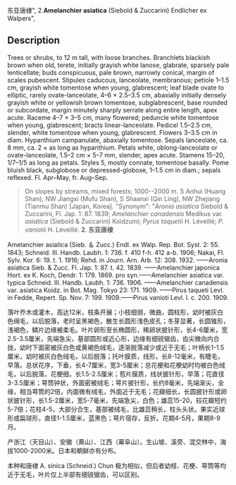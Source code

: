 东亚唐棣",
2.**Amelanchier asiatica** (Siebold & Zuccarini) Endlicher ex Walpers",

## Description
Trees or shrubs, to 12 m tall, with loose branches. Branchlets blackish brown when old, terete, initially grayish white lanose, glabrate, sparsely pale lenticellate; buds conspicuous, pale brown, narrowly conical, margin of scales pubescent. Stipules caducous, lanceolate, membranous; petiole 1–1.5 cm, grayish white tomentose when young, glabrescent; leaf blade ovate to elliptic, rarely ovate-lanceolate, 4–6 × 2.5–3.5 cm, abaxially initially densely grayish white or yellowish brown tomentose, subglabrescent, base rounded or subcordate, margin minutely sharply serrate along entire length, apex acute. Raceme 4–7 × 3–5 cm, many flowered; peduncle white tomentose when young, glabrescent; bracts linear-lanceolate. Pedicel 1.5–2.5 cm, slender, white tomentose when young, glabrescent. Flowers 3–3.5 cm in diam. Hypanthium campanulate, abaxially tomentose. Sepals lanceolate, ca. 8 mm, ca. 2 × as long as hypanthium. Petals white, oblong-lanceolate or ovate-lanceolate, 1.5–2 cm × 5–7 mm, slender, apex acute. Stamens 15–20, 1/7–1/5 as long as petals. Styles 5, mostly connate, tomentose basally. Pome bluish black, subglobose or depressed-globose, 1–1.5 cm in diam.; sepals reflexed. Fl. Apr–May, fr. Aug–Sep.

> On slopes by streams, mixed forests; 1000--2000 m. S Anhui (Huang Shan), NW Jiangxi (Mufu Shan), S Shaanxi (Qin Ling), NW Zhejiang (Tianmu Shan) [Japan, Korea].
  "Synonym": "*Aronia asiatica* Siebold &amp; Zuccarini, Fl. Jap. 1: 87. 1839; *Amelanchier canadensis* Medikus var. *asiatica* (Siebold &amp; Zuccarini) Koidzumi; *Pyrus taquetii* H. Léveillé; *P. vaniotii* H. Léveillé.
**2. 东亚唐棣**

Amelanchier asiatica (Sieb. ＆ Zucc.) Endl. ex Walp. Rep. Bot. Syst. 2: 55. 1843; Schneid. Ill. Handb. Laubh. 1: 736. f. 410 f-h. 412 a-b. 1906; Nakai, Fl. Sylv. Kor. 6: 19. t. 1. 1916; Rehd. in Journ. Arn. Arb. 12: 308. 1932. ——Aronia asiatica Sieb. & Zucc. Fl. Jap. 1: 87. t. 42. 1839. ——Amelanchier japonica Hort. ex K. Koch, Dendr. 1: 179. 1869. pro syn.——Amelanchier asiatica var. typica Schneid. Ill. Handb. Laubh. 1: 736. 1906. ——Amelanchier canadensis var. asiatica Koidz. in Bot. Mag. Tokyo 23: 171. 1909. ——Pirus taqueti Levl. in Fedde, Repert. Sp. Nov. 7: 199. 1909.——Pirus vanioti Levl. l. c. 200. 1909.

落叶乔木或灌木，高达12米，枝条开展；小枝细弱，微曲，圆柱形，幼时被灰白色绵毛，以后脱落，老时呈黑褐色，散生长圆形浅色皮孔；冬芽显著，长圆锥形，浅褐色，鳞片边缘被柔毛。叶片卵形至长椭圆形，稀卵状披针形，长4-6厘米，宽2.5-3.5厘米，先端急尖，基部圆形或近心形，边缘有细锐锯齿，齿尖微向内合拢，幼时下面密被灰白色或黄褐色绒毛，逐渐脱落减少或近于无毛；叶柄长1-1.5厘米，幼时被灰白色绒毛，以后脱落；托叶膜质，线形，长8-12毫米，有睫毛，早落。总状花序，下垂，长4-7厘米，宽3-5厘米；总花梗和花梗幼时均被白色绒毛，以后脱落，花梗细，长1.5-2.5厘米；苞片膜质，线状披针形，早落；花直径3-3.5厘米；萼筒钟状，外面密被绒毛；萼片披针形，长约8毫米，先端渐尖，全缘，相当萼筒的2倍，内面微有绒毛，外面近于无毛；花瓣细长，长圆披针形或卵状披针形，长1.5-2厘米，宽5-7毫米，先端急尖，白色；雄蕊15-20，较花瓣短约5-7倍；花柱4-5，大部分合生，基部被绒毛，比雄蕊稍长，柱头头状。果实近球形或扁球形，直径1-1.5厘米，蓝黑色；萼片宿存，反折。花期4-5月，果期8-9月。

产浙江（天目山）、安徽（黄山）、江西（幕阜山）。生山坡、溪旁、混交林中，海拔1000-2000米。日本和朝鲜亦有分布。

本种和唐棣 A. sinica (Schneid.) Chun 极为相似，但后者幼枝、花梗、萼筒等均近于无毛，叶片仅上半部有细锐锯齿，可以区别。
